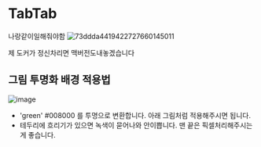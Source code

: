 # TabTab
나랑같이일해줘야함
![73ddda4419422727660145011](https://github.com/user-attachments/assets/da3491e3-fe59-49dd-9ede-8e333d04df0f)

제 도커가 정신차리면 맥버전도내놓겠습니다 

## **그림 투명화 배경 적용법**
![image](https://github.com/user-attachments/assets/e582cca6-a67f-47ca-b228-253a93b13719)
- 'green' #008000 를 투명으로 변환합니다. 아래 그림처럼 적용해주시면 됩니다.
- 테두리에 흐리기가 있으면 녹색이 묻어나와 안이쁩니다. 맨 끝은 픽셀처리해주시는게 좋습니다.

